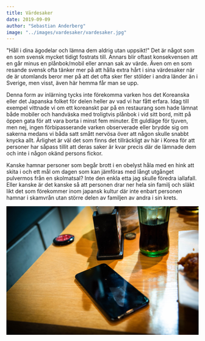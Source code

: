 ```yaml
---
title: Värdesaker
date: 2019-09-09
author: "Sebastian Anderberg"
image: "../images/vardesaker/vardesaker.jpg"
---
```

"Håll i dina ägodelar och lämna dem aldrig utan uppsikt!" Det är något som en som svensk mycket tidigt fostrats till. Annars blir oftast konsekvensen att en går minus en plånbok/mobil eller annan sak av värde. Även om en som resande svensk ofta tänker mer på att hålla extra hårt i sina värdesaker när de är utomlands beror mer på att det ofta sker fler stölder i andra länder än i Sverige, men visst, även här hemma får man se upp.

Denna form av inlärning tycks inte förekomma varken hos det Koreanska eller det Japanska folket för delen heller av vad vi har fått erfara. Idag till exempel vittnade vi om ett koreanskt par på en restaurang som hade lämnat både mobiler och handväska med troligtvis plånbok i vid sitt bord, mitt på öppen gata för att vara borta i minst fem minuter. Ett guldläge för tjuven, men nej, ingen förbipasserande varken observerade eller brydde sig om sakerna medans vi båda satt smått nervösa över att någon skulle snabbt knycka allt.
Ärlighet är väl det som finns det tillräckligt av här i Korea för att personer har såpass tillit att deras saker är kvar precis där de lämnade dem och inte i någon okänd persons fickor.

Kanske hamnar personer som begår brott i en obelyst håla med en hink att skita i och ett mål om dagen som kan jämföras med långt utgånget pulvermos från en skolmatsal? Inte den enkla etta jag skulle föredra iallafall. Eller kanske är det kanske så att personen drar ner hela sin familj och släkt likt det som förekommer inom japansk kultur där inte enbart personen hamnar i skamvrån utan större delen av familjen av andra i sin krets.

![Ha alltid koll på lilla nallen!](../images/vardesaker/vardesaker.jpg)
